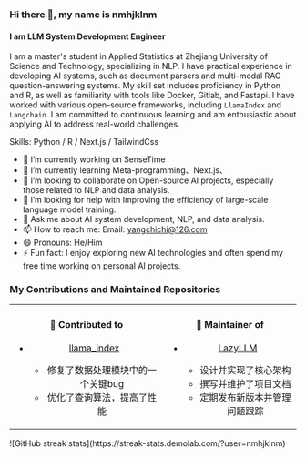 ### Hi there 👋, my name is nmhjklnm
#### I am LLM System Development Engineer
I am a master's student in Applied Statistics at Zhejiang University of Science and Technology, specializing in NLP. I have practical experience in developing AI systems, such as document parsers and multi-modal RAG question-answering systems. My skill set includes proficiency in Python and R, as well as familiarity with tools like Docker, Gitlab, and Fastapi. I have worked with various open-source frameworks, including `LlamaIndex` and `Langchain`. I am committed to continuous learning and am enthusiastic about applying AI to address real-world challenges.

Skills: Python / R / Next.js / TailwindCss

- 🔭 I’m currently working on SenseTime 
- 🌱 I’m currently learning Meta-programming、Next.js、 
- 👯 I’m looking to collaborate on Open-source AI projects, especially those related to NLP and data analysis. 
- 🤔 I’m looking for help with Improving the efficiency of large-scale language model training. 
- 💬 Ask me about AI system development, NLP, and data analysis. 
- 📫 How to reach me: Email: yangchichi@126.com  
- 😄 Pronouns: He/Him 
- ⚡ Fun fact: I enjoy exploring new AI technologies and often spend my free time working on personal AI projects. 

### My Contributions and Maintained Repositories

<table>
  <tr>
    <td align="center" valign="top">
      <h4>🌟 Contributed to</h4>
      <ul>
        <li><a href="https://github.com/run-llama/llama_index">llama_index</a></li>
        <ul>
          <li>修复了数据处理模块中的一个关键bug</li>
          <li>优化了查询算法，提高了性能</li>
        </ul>
      </ul>
    </td>
    <td align="center" valign="top">
      <h4>🔧 Maintainer of</h4>
      <ul>
        <li><a href="https://github.com/LazyAGI/LazyLLM">LazyLLM</a></li>
        <ul>
          <li>设计并实现了核心架构</li>
          <li>撰写并维护了项目文档</li>
          <li>定期发布新版本并管理问题跟踪</li>
        </ul>
      </ul>
    </td>
  </tr>
</table>
![GitHub streak stats](https://streak-stats.demolab.com/?user=nmhjklnm)  


